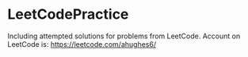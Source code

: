 # LeetCodePractice
Including attempted solutions for problems from LeetCode. Account on LeetCode is: https://leetcode.com/ahughes6/
